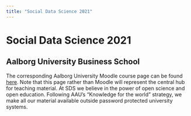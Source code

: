 ```yaml
---
title: "Social Data Science 2021"
---
```


# Social Data Science 2021

## Aalborg University Business School

The corresponding Aalborg University Moodle course page can be found [here](https://www.moodle.aau.dk/course/view.php?id=39082). Note that this page rather than Moodle will represent the central hub for teaching material. At SDS we believe in the power of open science and open education. Following AAU’s “Knowledge for the world” strategy, we make all our material available outside password protected university systems.

<!---
{{% notice tip %}}stuff
{{% /notice %}}


{{% notice info %}}
some important info
{{% /notice %}}



{{% notice note %}}
Some important stuff
{{% /notice %}}
--->